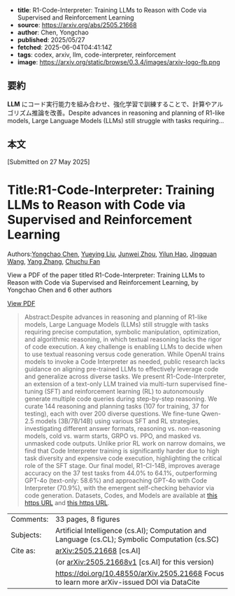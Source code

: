 <!-- metadata -->

- **title**: R1-Code-Interpreter: Training LLMs to Reason with Code via Supervised and Reinforcement Learning
- **source**: https://arxiv.org/abs/2505.21668
- **author**: Chen, Yongchao
- **published**: 2025/05/27
- **fetched**: 2025-06-04T04:41:14Z
- **tags**: codex, arxiv, llm, code-interpreter, reinforcement
- **image**: https://arxiv.org/static/browse/0.3.4/images/arxiv-logo-fb.png

## 要約

**LLM** にコード実行能力を組み合わせ、強化学習で訓練することで、計算やアルゴリズム推論を改善。Despite advances in reasoning and planning of R1-like models, Large Language Models (LLMs) still struggle with tasks requiring...

## 本文

[Submitted on 27 May 2025]

# Title:R1-Code-Interpreter: Training LLMs to Reason with Code via Supervised and Reinforcement Learning

Authors:[Yongchao Chen](https://arxiv.org/search/cs?searchtype=author&query=Chen,+Y), [Yueying Liu](https://arxiv.org/search/cs?searchtype=author&query=Liu,+Y), [Junwei Zhou](https://arxiv.org/search/cs?searchtype=author&query=Zhou,+J), [Yilun Hao](https://arxiv.org/search/cs?searchtype=author&query=Hao,+Y), [Jingquan Wang](https://arxiv.org/search/cs?searchtype=author&query=Wang,+J), [Yang Zhang](https://arxiv.org/search/cs?searchtype=author&query=Zhang,+Y), [Chuchu Fan](https://arxiv.org/search/cs?searchtype=author&query=Fan,+C)

View a PDF of the paper titled R1-Code-Interpreter: Training LLMs to Reason with Code via Supervised and Reinforcement Learning, by Yongchao Chen and 6 other authors

[View PDF](/pdf/2505.21668)

> Abstract:Despite advances in reasoning and planning of R1-like models, Large Language Models (LLMs) still struggle with tasks requiring precise computation, symbolic manipulation, optimization, and algorithmic reasoning, in which textual reasoning lacks the rigor of code execution. A key challenge is enabling LLMs to decide when to use textual reasoning versus code generation. While OpenAI trains models to invoke a Code Interpreter as needed, public research lacks guidance on aligning pre-trained LLMs to effectively leverage code and generalize across diverse tasks. We present R1-Code-Interpreter, an extension of a text-only LLM trained via multi-turn supervised fine-tuning (SFT) and reinforcement learning (RL) to autonomously generate multiple code queries during step-by-step reasoning. We curate 144 reasoning and planning tasks (107 for training, 37 for testing), each with over 200 diverse questions. We fine-tune Qwen-2.5 models (3B/7B/14B) using various SFT and RL strategies, investigating different answer formats, reasoning vs. non-reasoning models, cold vs. warm starts, GRPO vs. PPO, and masked vs. unmasked code outputs. Unlike prior RL work on narrow domains, we find that Code Interpreter training is significantly harder due to high task diversity and expensive code execution, highlighting the critical role of the SFT stage. Our final model, R1-CI-14B, improves average accuracy on the 37 test tasks from 44.0\% to 64.1\%, outperforming GPT-4o (text-only: 58.6\%) and approaching GPT-4o with Code Interpreter (70.9\%), with the emergent self-checking behavior via code generation. Datasets, Codes, and Models are available at [this https URL](https://github.com/yongchao98/R1-Code-Interpreter) and [this https URL](https://huggingface.co/yongchao98).

|           |                                                                                                 |
| --------- | ----------------------------------------------------------------------------------------------- |
| Comments: | 33 pages, 8 figures                                                                             |
| Subjects: | Artificial Intelligence (cs.AI); Computation and Language (cs.CL); Symbolic Computation (cs.SC) |
| Cite as:  | [arXiv:2505.21668](https://arxiv.org/abs/2505.21668) [cs.AI]                                    |
|           | (or [arXiv:2505.21668v1](https://arxiv.org/abs/2505.21668v1) [cs.AI] for this version)          |
|           | <https://doi.org/10.48550/arXiv.2505.21668> Focus to learn more arXiv-issued DOI via DataCite   |
